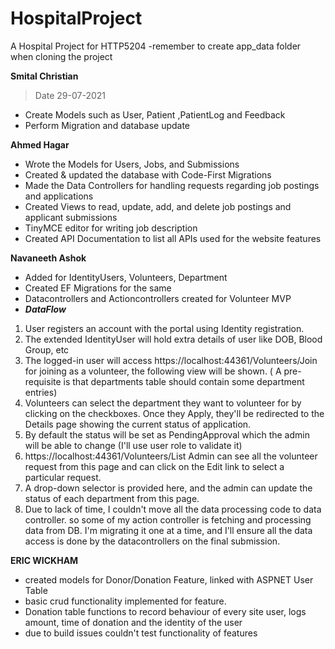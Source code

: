 # HospitalProject
A Hospital Project for HTTP5204
-remember to create app_data folder when cloning the project

**Smital Christian**
> Date 29-07-2021
- Create Models such as User, Patient ,PatientLog and Feedback 
- Perform Migration and database update


**Ahmed Hagar**
- Wrote the Models for Users, Jobs, and Submissions
- Created & updated the database with Code-First Migrations
- Made the Data Controllers for handling requests regarding job postings and applications
- Created Views to read, update, add, and delete job postings and applicant submissions
- TinyMCE editor for writing job description
- Created API Documentation to list all APIs used for the website features


**Navaneeth Ashok**
- Added for IdentityUsers, Volunteers, Department
- Created EF Migrations for the same
- Datacontrollers and Actioncontrollers created for Volunteer MVP
- ***DataFlow***
1. User registers an account with the portal using Identity registration.
1. The extended IdentityUser will hold extra details of user like DOB, Blood Group, etc
1. The logged-in user will access https://localhost:44361/Volunteers/Join for joining as a volunteer, the following view will be shown. ( A pre-requisite is that departments table should contain some department entries)
1. Volunteers can select the department they want to volunteer for by clicking on the checkboxes. Once they Apply, they'll be redirected to the Details page showing the current status of application.
1. By default the status will be set as PendingApproval which the admin will be able to change (I'll use user role to validate it)
1. https://localhost:44361/Volunteers/List Admin can see all the volunteer request from this page and can click on the Edit link to select a particular request.
1. A drop-down selector is provided here, and the admin can update the status of each department from this page.
1. Due to lack of time, I couldn't move all the data processing code to data controller. so some of my action controller is fetching and processing data from DB. I'm migrating it one at a time, and I'll ensure all the data access is done by the datacontrollers on the final submission.


**ERIC WICKHAM**
- created models for Donor/Donation Feature, linked with ASPNET User Table
- basic crud functionality implemented for feature. 
- Donation table functions to record behaviour of every site user, logs amount, time of donation and the identity of the user
- due to build issues couldn't test functionality of features
